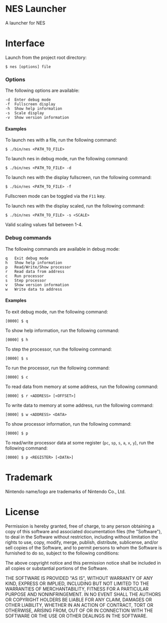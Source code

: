 NES Launcher
=

A launcher for NES

Interface
=

Launch from the project root directory:

```
$ nes [options] file
```

### Options

The following options are available:

```
-d	Enter debug mode
-f	Fullscreen display
-h	Show help information
-s	Scale display
-v	Show version information
```

#### Examples

To launch nes with a file, run the following command:

```
$ ./bin/nes <PATH_TO_FILE>
```

To launch nes in debug mode, run the following command:

```
$ ./bin/nes <PATH_TO_FILE> -d
```

To launch nes with the display fullscreen, run the following command:

```
$ ./bin/nes <PATH_TO_FILE> -f
```

Fullscreen mode can be toggled via the ```F11``` key.

To launch nes with the display scaled, run the following command:

```
$ ./bin/nes <PATH_TO_FILE> -s <SCALE>
```

Valid scaling values fall between 1-4.

### Debug commands

The following commands are available in debug mode:

```
q	Exit debug mode
h	Show help information
p	Read/Write/Show processor
r	Read data from address
c	Run processor
s	Step processor
v	Show version information
w	Write data to address
```

#### Examples

To exit debug mode, run the following command:

```
[0000] $ q
```

To show help information, run the following command:

```
[0000] $ h
```

To step the processor, run the following command:

```
[0000] $ s
```

To run the processor, run the following command:

```
[0000] $ c
```

To read data from memory at some address, run the following command:

```
[0000] $ r <ADDRESS> [<OFFSET>]
```

To write data to memory at some address, run the following command:

```
[0000] $ w <ADDRESS> <DATA>
```

To show processor information, run the following command:

```
[0000] $ p
```

To read/write processor data at some register (```pc```, ```sp```, ```s```, ```a```, ```x```, ```y```), run the following command:

```
[0000] $ p <REGISTER> [<DATA>]
```

Trademark
=

Nintendo name/logo are trademarks of Nintendo Co., Ltd.

License
=

Permission is hereby granted, free of charge, to any person obtaining a copy of this software and
associated documentation files (the "Software"), to deal in the Software without restriction,
including without limitation the rights to use, copy, modify, merge, publish, distribute,
sublicense, and/or sell copies of the Software, and to permit persons to whom the Software is
furnished to do so, subject to the following conditions:

The above copyright notice and this permission notice shall be included in all copies or
substantial portions of the Software.

THE SOFTWARE IS PROVIDED "AS IS", WITHOUT WARRANTY OF ANY KIND, EXPRESS OR IMPLIED,
INCLUDING BUT NOT LIMITED TO THE WARRANTIES OF MERCHANTABILITY, FITNESS FOR A
PARTICULAR PURPOSE AND NONINFRINGEMENT. IN NO EVENT SHALL THE AUTHORS OR
COPYRIGHT HOLDERS BE LIABLE FOR ANY CLAIM, DAMAGES OR OTHER LIABILITY, WHETHER IN
AN ACTION OF CONTRACT, TORT OR OTHERWISE, ARISING FROM, OUT OF OR IN CONNECTION
WITH THE SOFTWARE OR THE USE OR OTHER DEALINGS IN THE SOFTWARE.
